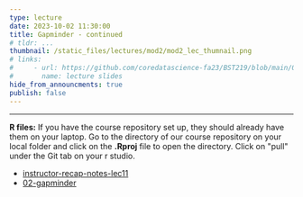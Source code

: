 ```yaml
---
type: lecture
date: 2023-10-02 11:30:00
title: Gapminder - continued
# tldr: ...
thumbnail: /static_files/lectures/mod2/mod2_lec_thumnail.png
# links:
#     - url: https://github.com/coredatascience-fa23/BST219/blob/main/00_course_introduction/Lecture_01.pdf
#       name: lecture slides
hide_from_announcments: true
publish: false
---
```


---
**R files:**
If you have the course repository set up, they should already have them on your laptop. 
Go to the directory of our course repository on your local folder and click on the  **.Rproj** file to open the directory. 
Click on "pull" under the Git tab on your r studio.

- [instructor-recap-notes-lec11](https://github.com/coredatascience-fa23/BST219/blob/main/instructor_lecture-recap-notes/instructor_notes_lec11.R)
- [02-gapminder](https://github.com/coredatascience-fa23/BST219/blob/main/03_data_visualization/02-gapminder.Rmd)

